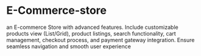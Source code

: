 # E-Commerce-store
an E-commerce Store with advanced features. Include customizable products view (List/Grid), product listings, search functionality, cart management, checkout process, and payment gateway integration. Ensure seamless navigation and smooth user experience
